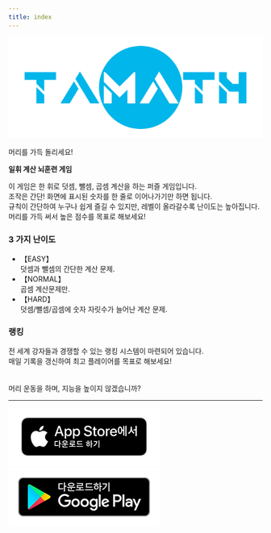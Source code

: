 ```yaml
---
title: index
---
```


![top banner](img_app_logo.png)

머리를 가득 돌리세요!

<b>일휘 계산 뇌훈련 게임</b>

이 게임은 한 휘로 덧셈, 뺄셈, 곱셈 계산을 하는 퍼즐 게임입니다.<br>
조작은 간단! 화면에 표시된 숫자를 한 줄로 이어나가기만 하면 됩니다.<br>
규칙이 간단하여 누구나 쉽게 즐길 수 있지만, 레벨이 올라갈수록 난이도는 높아집니다.<br>
머리를 가득 써서 높은 점수를 목표로 해보세요!<br>

<h3>3 가지 난이도</h3>
<ul>
<li>【EASY】<br>덧셈과 뺄셈의 간단한 계산 문제.</li>
<li>【NORMAL】<br>곱셈 계산문제만.</li>
<li>【HARD】<br>덧셈/뺄셈/곱셈에 숫자 자릿수가 늘어난 계산 문제.</li>
</ul>

<h3>랭킹</h3>
전 세계 강자들과 경쟁할 수 있는 랭킹 시스템이 마련되어 있습니다.<br>
매일 기록을 갱신하여 최고 플레이어를 목표로 해보세요!
<br><br><br>
머리 운동을 하며, 지능을 높이지 않겠습니까?

-------

[![App store link](img_appstore_banner.ko.png#imgleft)](https://itunes.apple.com/kr/app/id6468984358?mt=8)[![Google Play link](img_google-play-badge.ko.png#imgleft)](https://play.google.com/store/apps/details?id=jp.hyoromo.tamath)
<div class="clear clear_box"></div>